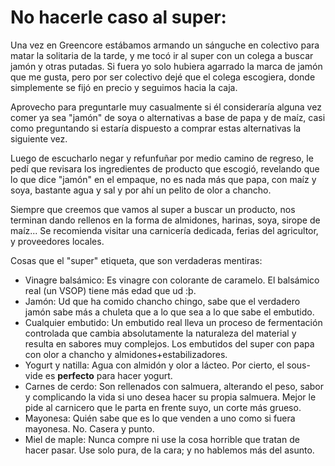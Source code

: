 # No hacerle caso al super:

Una vez en Greencore estábamos armando un sánguche en colectivo para matar la solitaria de la tarde, y me tocó ir al super con un colega a buscar jamón y otras putadas. Si fuera yo solo hubiera agarrado la marca de jamón que me gusta, pero por ser colectivo dejé que el colega escogiera, donde simplemente se fijó en precio y seguimos hacia la caja.

Aprovecho para preguntarle muy casualmente si él consideraría alguna vez comer ya sea "jamón" de soya o alternativas a base de papa y de maíz, casi como preguntando si estaría dispuesto a comprar estas alternativas la siguiente vez.

Luego de escucharlo negar y refunfuñar por medio camino de regreso, le pedí que revisara los ingredientes de producto que escogió, revelando que lo que dice "jamón" en el empaque, no es nada más que papa, con maíz y soya, bastante agua y sal y por ahí un pelito de olor a chancho.

Siempre que creemos que vamos al super a buscar un producto, nos terminan dando rellenos en la forma de almidones, harinas, soya, sirope de maíz... Se recomienda visitar una carnicería dedicada, ferias del agricultor, y proveedores locales.


Cosas que el "super" etiqueta, que son verdaderas mentiras:
- Vinagre balsámico: Es vinagre con colorante de caramelo. El balsámico real (un VSOP) tiene más edad que ud :þ.
- Jamón: Ud que ha comido chancho chingo, sabe que el verdadero jamón sabe más a chuleta que a lo que sea a lo que sabe el embutido.
- Cualquier embutido: Un embutido real lleva un proceso de fermentación controlada que cambia absolutamente la naturaleza del material y resulta en sabores muy complejos. Los embutidos del super con papa con olor a chancho y almidones+estabilizadores.
- Yogurt y natilla: Agua con almidón y olor a lácteo. Por cierto, el sous-vide es **perfecto** para hacer yogurt.
- Carnes de cerdo: Son rellenados con salmuera, alterando el peso, sabor y complicando la vida si uno desea hacer su propia salmuera. Mejor le pide al carnicero que le parta en frente suyo, un corte más grueso.
- Mayonesa: Quién sabe que es lo que venden a uno como si fuera mayonesa. No. Casera y punto.
- Miel de maple: Nunca compre ni use la cosa horrible que tratan de hacer pasar. Use solo pura, de la cara; y no hablemos más del asunto.
